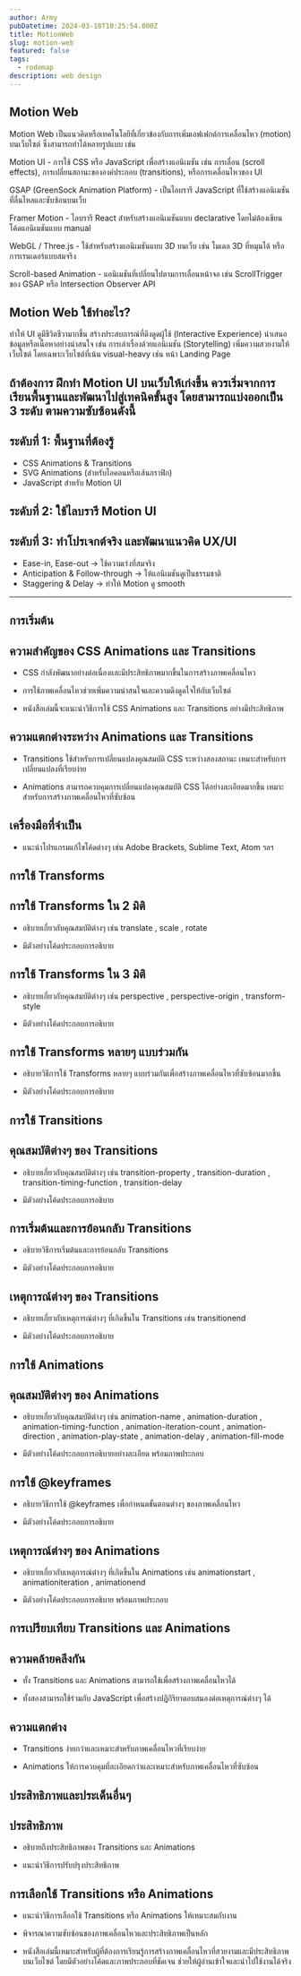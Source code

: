 ```yaml
---
author: Army
pubDatetime: 2024-03-18T10:25:54.000Z
title: MotionWeb
slug: motion-web
featured: false
tags:
  - rodemap
description: web design
---
```


## Motion Web

Motion Web เป็นแนวคิดหรือเทคโนโลยีที่เกี่ยวข้องกับการเพิ่มเอฟเฟกต์การเคลื่อนไหว (motion) บนเว็บไซต์ ซึ่งสามารถทำได้หลายรูปแบบ เช่น

Motion UI - การใช้ CSS หรือ JavaScript เพื่อสร้างแอนิเมชัน เช่น การเลื่อน (scroll effects), การเปลี่ยนสถานะขององค์ประกอบ (transitions), หรือการเคลื่อนไหวของ UI

GSAP (GreenSock Animation Platform) - เป็นไลบรารี JavaScript ที่ใช้สร้างแอนิเมชันที่ลื่นไหลและซับซ้อนบนเว็บ

Framer Motion - ไลบรารี React สำหรับสร้างแอนิเมชันแบบ declarative โดยไม่ต้องเขียนโค้ดแอนิเมชันแบบ manual

WebGL / Three.js - ใช้สำหรับสร้างแอนิเมชันแบบ 3D บนเว็บ เช่น โมเดล 3D ที่หมุนได้ หรือการเรนเดอร์แบบสมจริง

Scroll-based Animation - แอนิเมชันที่เปลี่ยนไปตามการเลื่อนหน้าจอ เช่น ScrollTrigger ของ GSAP หรือ Intersection Observer API

## Motion Web ใช้ทำอะไร?

ทำให้ UI ดูมีชีวิตชีวามากขึ้น สร้างประสบการณ์ที่ดึงดูดผู้ใช้ (Interactive Experience) นำเสนอข้อมูลหรือเนื้อหาอย่างน่าสนใจ เช่น การเล่าเรื่องด้วยแอนิเมชัน (Storytelling) เพิ่มความสวยงามให้เว็บไซต์ โดยเฉพาะเว็บไซต์ที่เน้น visual-heavy เช่น หน้า Landing Page

## ถ้าต้องการ ฝึกทำ Motion UI บนเว็บให้เก่งขึ้น ควรเริ่มจากการเรียนพื้นฐานและพัฒนาไปสู่เทคนิคขั้นสูง โดยสามารถแบ่งออกเป็น 3 ระดับ ตามความซับซ้อนดังนี้

## ระดับที่ 1: พื้นฐานที่ต้องรู้

- CSS Animations & Transitions
- SVG Animations (สำหรับไอคอนหรือเส้นกราฟิก)
- JavaScript สำหรับ Motion UI

## ระดับที่ 2: ใช้ไลบรารี Motion UI

## ระดับที่ 3: ทำโปรเจกต์จริง และพัฒนาแนวคิด UX/UI

- Ease-in, Ease-out → ใช้ความเร่งที่สมจริง
- Anticipation & Follow-through → ให้แอนิเมชันดูเป็นธรรมชาติ
- Staggering & Delay → ทำให้ Motion ดู smooth

--------------------------------------------------------------------------------

## การเริ่มต้น

## ความสำคัญของ CSS Animations และ Transitions

- CSS กำลังพัฒนาอย่างต่อเนื่องและมีประสิทธิภาพมากขึ้นในการสร้างภาพเคลื่อนไหว

- การใช้ภาพเคลื่อนไหวช่วยเพิ่มความน่าสนใจและความดึงดูดใจให้กับเว็บไซต์

- หนังสือเล่มนี้จะแนะนำวิธีการใช้ CSS Animations และ Transitions อย่างมีประสิทธิภาพ

## ความแตกต่างระหว่าง Animations และ Transitions

- Transitions ใช้สำหรับการเปลี่ยนแปลงคุณสมบัติ CSS ระหว่างสองสถานะ เหมาะสำหรับการเปลี่ยนแปลงที่เรียบง่าย

- Animations สามารถควบคุมการเปลี่ยนแปลงคุณสมบัติ CSS ได้อย่างละเอียดมากขึ้น เหมาะสำหรับการสร้างภาพเคลื่อนไหวที่ซับซ้อน

## เครื่องมือที่จำเป็น

- แนะนำโปรแกรมแก้ไขโค้ดต่างๆ เช่น Adobe Brackets, Sublime Text, Atom ฯลฯ

## การใช้ Transforms

## การใช้ Transforms ใน 2 มิติ

- อธิบายเกี่ยวกับคุณสมบัติต่างๆ เช่น translate , scale , rotate

- มีตัวอย่างโค้ดประกอบการอธิบาย

## การใช้ Transforms ใน 3 มิติ

- อธิบายเกี่ยวกับคุณสมบัติต่างๆ เช่น perspective , perspective-origin , transform-style

- มีตัวอย่างโค้ดประกอบการอธิบาย

## การใช้ Transforms หลายๆ แบบร่วมกัน

- อธิบายวิธีการใช้ Transforms หลายๆ แบบร่วมกันเพื่อสร้างภาพเคลื่อนไหวที่ซับซ้อนมากขึ้น

- มีตัวอย่างโค้ดประกอบการอธิบาย

## การใช้ Transitions

## คุณสมบัติต่างๆ ของ Transitions

- อธิบายเกี่ยวกับคุณสมบัติต่างๆ เช่น transition-property , transition-duration , transition-timing-function , transition-delay

- มีตัวอย่างโค้ดประกอบการอธิบาย

## การเริ่มต้นและการย้อนกลับ Transitions

- อธิบายวิธีการเริ่มต้นและการย้อนกลับ Transitions

- มีตัวอย่างโค้ดประกอบการอธิบาย

## เหตุการณ์ต่างๆ ของ Transitions

- อธิบายเกี่ยวกับเหตุการณ์ต่างๆ ที่เกิดขึ้นใน Transitions เช่น transitionend

- มีตัวอย่างโค้ดประกอบการอธิบาย

## การใช้ Animations

## คุณสมบัติต่างๆ ของ Animations

- อธิบายเกี่ยวกับคุณสมบัติต่างๆ เช่น animation-name , animation-duration , animation-timing-function , animation-iteration-count , animation-direction , animation-play-state , animation-delay , animation-fill-mode

- มีตัวอย่างโค้ดประกอบการอธิบายอย่างละเอียด พร้อมภาพประกอบ

## การใช้ @keyframes

- อธิบายวิธีการใช้ @keyframes เพื่อกำหนดขั้นตอนต่างๆ ของภาพเคลื่อนไหว

- มีตัวอย่างโค้ดประกอบการอธิบาย

## เหตุการณ์ต่างๆ ของ Animations

- อธิบายเกี่ยวกับเหตุการณ์ต่างๆ ที่เกิดขึ้นใน Animations เช่น animationstart , animationiteration , animationend

- มีตัวอย่างโค้ดประกอบการอธิบาย พร้อมภาพประกอบ

## การเปรียบเทียบ Transitions และ Animations

## ความคล้ายคลึงกัน

- ทั้ง Transitions และ Animations สามารถใช้เพื่อสร้างภาพเคลื่อนไหวได้

- ทั้งสองสามารถใช้ร่วมกับ JavaScript เพื่อสร้างปฏิกิริยาตอบสนองต่อเหตุการณ์ต่างๆ ได้

## ความแตกต่าง

- Transitions ง่ายกว่าและเหมาะสำหรับภาพเคลื่อนไหวที่เรียบง่าย

- Animations ให้การควบคุมที่ละเอียดกว่าและเหมาะสำหรับภาพเคลื่อนไหวที่ซับซ้อน

## ประสิทธิภาพและประเด็นอื่นๆ

## ประสิทธิภาพ

- อธิบายถึงประสิทธิภาพของ Transitions และ Animations

- แนะนำวิธีการปรับปรุงประสิทธิภาพ

## การเลือกใช้ Transitions หรือ Animations

- แนะนำวิธีการเลือกใช้ Transitions หรือ Animations ให้เหมาะสมกับงาน

- พิจารณาความซับซ้อนของภาพเคลื่อนไหวและประสิทธิภาพเป็นหลัก

- หนังสือเล่มนี้เหมาะสำหรับผู้ที่ต้องการเรียนรู้การสร้างภาพเคลื่อนไหวที่สวยงามและมีประสิทธิภาพบนเว็บไซต์ โดยมีตัวอย่างโค้ดและภาพประกอบที่ชัดเจน ช่วยให้ผู้อ่านเข้าใจและนำไปใช้งานได้จริง
